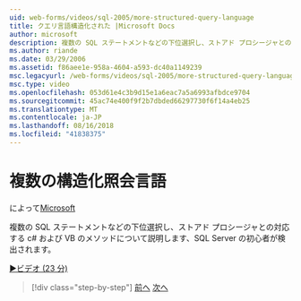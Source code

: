 ```yaml
---
uid: web-forms/videos/sql-2005/more-structured-query-language
title: クエリ言語構造化された |Microsoft Docs
author: microsoft
description: 複数の SQL ステートメントなどの下位選択し、ストアド プロシージャとの対応する c# および VB のメソッドについて説明します、SQL Server の初心者が検出されます。
ms.author: riande
ms.date: 03/29/2006
ms.assetid: f86aee1e-958a-4604-a593-dc40a1149239
msc.legacyurl: /web-forms/videos/sql-2005/more-structured-query-language
msc.type: video
ms.openlocfilehash: 053d61e4c3b9d15e1a6eac7a5a6993afbdce9704
ms.sourcegitcommit: 45ac74e400f9f2b7dbded66297730f6f14a4eb25
ms.translationtype: MT
ms.contentlocale: ja-JP
ms.lasthandoff: 08/16/2018
ms.locfileid: "41838375"
---
```

<a name="more-structured-query-language"></a>複数の構造化照会言語
====================
によって[Microsoft](https://github.com/microsoft)

複数の SQL ステートメントなどの下位選択し、ストアド プロシージャとの対応する c# および VB のメソッドについて説明します、SQL Server の初心者が検出されます。

[&#9654;ビデオ (23 分)](https://channel9.msdn.com/Blogs/ASP-NET-Site-Videos/more-structured-query-language)

> [!div class="step-by-step"]
> [前へ](manipulating-database-data.md)
> [次へ](understanding-security-and-network-connectivity.md)
